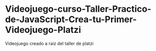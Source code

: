 # Videojuego-curso-Taller-Practico-de-JavaScript-Crea-tu-Primer-Videojuego-Platzi
Videojuego creado a raiz del taller de platzi
